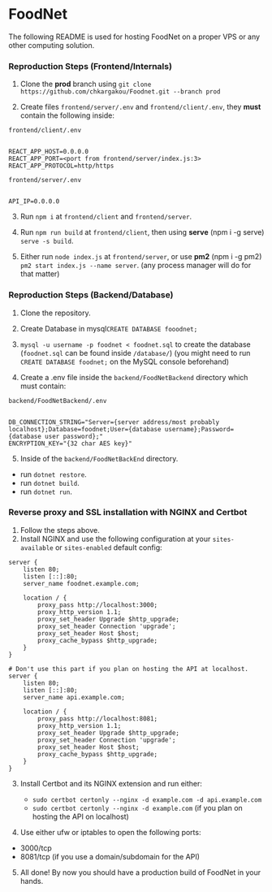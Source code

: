 
# FoodNet
The following README is used for hosting FoodNet on a proper VPS or any other computing solution.

  

### Reproduction Steps (Frontend/Internals)

1. Clone the **prod** branch using `git clone https://github.com/chkargakou/Foodnet.git --branch prod`

2. Create files `frontend/server/.env` and `frontend/client/.env`, they **must** contain the following inside:  

`frontend/client/.env`

```.env

REACT_APP_HOST=0.0.0.0
REACT_APP_PORT=<port from frontend/server/index.js:3>
REACT_APP_PROTOCOL=http/https

```

`frontend/server/.env`

```.env

API_IP=0.0.0.0

```

3. Run `npm i` at `frontend/client` and `frontend/server`.

4. Run `npm run build` at `frontend/client`, then using **serve** (npm i -g serve) `serve -s build`.

5. Either run `node index.js` at `frontend/server`, or use **pm2** (npm i -g pm2) `pm2 start index.js --name server`. (any process manager will do for that matter)

  

### Reproduction Steps (Backend/Database)

1. Clone the repository.

2. Create Database in mysql`CREATE DATABASE fooodnet;`

3.  `mysql -u username -p foodnet < foodnet.sql` to create the database (`foodnet.sql` can be found inside `/database/`)
(you might need to run `CREATE DATABASE foodnet;` on the MySQL console beforehand)

4. Create a .env file inside the `backend/FoodNetBackend` directory which must contain:

  

`backend/FoodNetBackend/.env`

```.env

DB_CONNECTION_STRING="Server={server address/most probably localhost};Database=foodnet;User={database username};Password={database user password};"
ENCRYPTION_KEY="{32 char AES key}"

```

  

5. Inside of the `backend/FoodNetBackEnd` directory.

- run `dotnet restore`.
- run `dotnet build`.
- run `dotnet run`.

  

### Reverse proxy and SSL installation with NGINX and Certbot
1. Follow the steps above.
2. Install NGINX and use the following configuration at your `sites-available` or `sites-enabled` default config:
```nginx
server {
	listen 80;
	listen [::]:80;
	server_name foodnet.example.com;
	
	location / {
		proxy_pass http://localhost:3000;
		proxy_http_version 1.1;
		proxy_set_header Upgrade $http_upgrade;
		proxy_set_header Connection 'upgrade';
		proxy_set_header Host $host;
		proxy_cache_bypass $http_upgrade;
	}
}

# Don't use this part if you plan on hosting the API at localhost.
server {
	listen 80;
	listen [::]:80;
	server_name api.example.com;

	location / {
		proxy_pass http://localhost:8081;
		proxy_http_version 1.1;
		proxy_set_header Upgrade $http_upgrade;
		proxy_set_header Connection 'upgrade';
		proxy_set_header Host $host;
		proxy_cache_bypass $http_upgrade;
	}
}
```
3. Install Certbot and its NGINX extension and run either:
	- `sudo certbot certonly --nginx -d example.com -d api.example.com`
	- `sudo certbot certonly --nginx -d example.com` (if you plan on hosting the API on localhost)
	
4. Use either ufw or iptables to open the following ports:
- 3000/tcp
- 8081/tcp (if you use a domain/subdomain for the API)

5. All done! By now you should have a production build of FoodNet in your hands.
